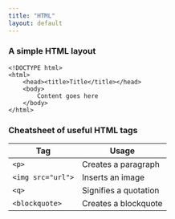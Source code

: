 ```yaml
---
title: "HTML"
layout: default
---
```


### A simple HTML layout
```
<!DOCTYPE html>
<html>
    <head><title>Title</title></head>
    <body>
        Content goes here
    </body>
</html>
```

### Cheatsheet of useful HTML tags

Tag | Usage
----|------
``<p>`` | Creates a paragraph
``<img src="url">`` | Inserts an image
``<q>`` | Signifies a quotation
``<blockquote>`` | Creates a blockquote
